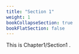 ```yaml
---
title: "Section 1"
weight: 1
bookCollapseSection: true
bookFlatSection: false
---
```


This is Chapter1/Section1 .